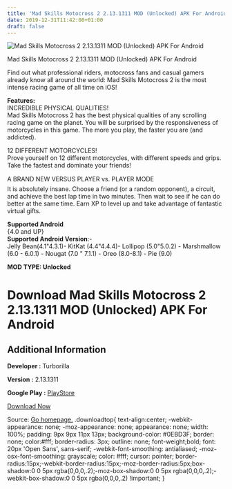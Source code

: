 ```yaml
---
title: 'Mad Skills Motocross 2 2.13.1311 MOD (Unlocked) APK For Android'
date: 2019-12-31T11:42:00+01:00
draft: false
---
```


![Mad Skills Motocross 2 2.13.1311 MOD (Unlocked) APK For Android](https://i0.wp.com/apkhome.net/wp-content/uploads/2019/12/Mad-Skills-Motocross-2-2.13.1311-MOD-Unlocked.png "Mad Skills Motocross 2 2.13.1311 MOD (Unlocked) APK For Android")

  

Mad Skills Motocross 2 2.13.1311 MOD (Unlocked) APK For Android

Find out what professional riders, motocross fans and casual gamers already know all around the world: Mad Skills Motocross 2 is the most intense racing game of all time on iOS!

**Features:**  
INCREDIBLE PHYSICAL QUALITIES!  
Mad Skills Motocross 2 has the best physical qualities of any scrolling racing game on the planet. You will be surprised by the responsiveness of motorcycles in this game. The more you play, the faster you are (and addicted).

12 DIFFERENT MOTORCYCLES!  
Prove yourself on 12 different motorcycles, with different speeds and grips. Take the fastest and dominate your friends!

A BRAND NEW VERSUS PLAYER vs. PLAYER MODE  
It is absolutely insane. Choose a friend (or a random opponent), a circuit, and achieve the best lap time in two minutes. Then wait to see if he can do better at the same time. Earn XP to level up and take advantage of fantastic virtual gifts.

**Supported Android**  
{4.0 and UP}  
**Supported Android Version**:-  
Jelly Bean(4.1"4.3.1)- KitKat (4.4"4.4.4)- Lollipop (5.0"5.0.2) - Marshmallow (6.0 - 6.0.1) - Nougat (7.0 " 7.1.1) - Oreo (8.0-8.1) - Pie (9.0)

**MOD TYPE: Unlocked**

Download Mad Skills Motocross 2 2.13.1311 MOD (Unlocked) APK For Android
========================================================================

Additional Information
----------------------

**Developer :** Turborilla

**Version :** 2.13.1311

**Google Play :** [PlayStore](https://play.google.com/store/apps/details?id=com.turborilla.MadSkillsMotocross2)

  

[Download Now](https://store4app.co/post/mad-skills-motocross-2-2-13-1311-mod-unlocked-apk-for-android_1577780464)

  
Source: [Go homepage.](https://store4app.co/post/mad-skills-motocross-2-2-13-1311-mod-unlocked-apk-for-android_1577780464) .downloadtop{ text-align:center; -webkit-appearance: none; -moz-appearance: none; appearance: none; width: 100%; padding: 9px 9px 11px 13px; background-color: #0EBD3F; border: none; color:#fff; border-radius: 3px; outline: none; font-weight;bold; font: 20px 'Open Sans', sans-serif; -webkit-font-smoothing: antialiased; -moz-osx-font-smoothing: grayscale; color: #fff; cursor: pointer; border-radius:15px;-webkit-border-radius:15px;-moz-border-radius:5px;box-shadow:0 0 5px rgba(0,0,0,.2);-moz-box-shadow:0 0 5px rgba(0,0,0,.2);-webkit-box-shadow:0 0 5px rgba(0,0,0,.2) !important; }